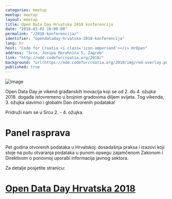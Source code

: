 ```yaml
---
categories: meetup
meetup: meetup
layout: meetup
title: Open Data Day Hrvatska 2018 konferencija
date: "2018-03-02 10:00:00"
permalink: "/2018-konferencija/"
identifier: "opendataday-hrvatska-2018-konferencija"
lang: hr
host: "Code for Croatia <i class='icon-ampersand'></i> HrOpen"
address: "Srce, Josipa Marohnića 5, Zagreb"
link: "http://odd.codeforcroatia.org/2018/"
background: "url(https://odd.codeforcroatia.org/2018/img/red-overlay.png)"
published: true
---
```


![image](https://odd.codeforcroatia.org/2018/img/odd_banner.png)

Open Data Day je vikend građanskih inovacija koji se od 2. do 4. ožujka 2018. događa istovremeno u brojnim gradovima diljem svijeta. Tog vikenda, 3. ožujka slavimo i globalni Dan otvorenih podataka!

Pridruži nam se u Srcu 2. - 4. ožujka.

# Panel rasprava

Pet godina otvorenih podataka u Hrvatskoj: dosadašnja praksa i izazovi koji stoje na putu otvaranja podataka u punom opsegu zajamčenom Zakonom i Direktivom o ponovnoj uporabi informacija javnog sektora. 

Za detalje posjetite stranicu:

# [Open Data Day Hrvatska 2018](http://odd.codeforcroatia.org/2018/)